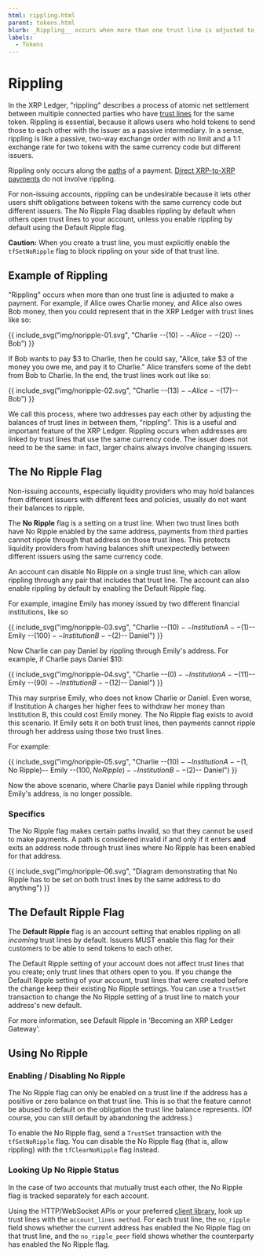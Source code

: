 ```yaml
---
html: rippling.html
parent: tokens.html
blurb: _Rippling__ occurs when more than one trust line is adjusted to make a payment. 
labels:
  - Tokens
---
```

# Rippling

In the XRP Ledger, "rippling" describes a process of atomic net settlement between multiple connected parties who have [trust lines](trust-lines-and-issuing.html) for the same token. Rippling is essential, because it allows users who hold tokens to send those to each other with the issuer as a passive intermediary. In a sense, rippling is like a passive, two-way exchange order with no limit and a 1:1 exchange rate for two tokens with the same currency code but different issuers.

<!-- [exchange order](../server/offers.md) -->

Rippling only occurs along the [paths](paths.html) of a payment. [Direct XRP-to-XRP payments](direct-xrp-payments.html) do not involve rippling.

For non-issuing accounts, rippling can be undesirable because it lets other users shift obligations between tokens with the same currency code but different issuers. The No Ripple Flag disables rippling by default when others open trust lines to your account, unless you enable rippling by default using the Default Ripple flag.

**Caution:** When you create a trust line, you must explicitly enable the `tfSetNoRipple` flag to block rippling on your side of that trust line.

## Example of Rippling

"Rippling" occurs when more than one trust line is adjusted to make a payment. For example, if Alice owes Charlie money, and Alice also owes Bob money, then you could represent that in the XRP Ledger with trust lines like so:

{{ include_svg("img/noripple-01.svg", "Charlie --($10)-- Alice -- ($20) -- Bob") }}

If Bob wants to pay $3 to Charlie, then he could say, "Alice, take $3 of the money you owe me, and pay it to Charlie." Alice transfers some of the debt from Bob to Charlie. In the end, the trust lines work out like so:

{{ include_svg("img/noripple-02.svg", "Charlie --($13)-- Alice --($17)-- Bob") }}

We call this process, where two addresses pay each other by adjusting the balances of trust lines in between them, "rippling". This is a useful and important feature of the XRP Ledger. Rippling occurs when addresses are linked by trust lines that use the same currency code. The issuer does not need to be the same: in fact, larger chains always involve changing issuers.

## The No Ripple Flag

Non-issuing accounts, especially liquidity providers who may hold balances from different issuers with different fees and policies, usually do not want their balances to ripple.

The **No Ripple** flag is a setting on a trust line. When two trust lines both have No Ripple enabled by the same address, payments from third parties cannot ripple through that address on those trust lines. This protects liquidity providers from having balances shift unexpectedly between different issuers using the same currency code.

An account can disable No Ripple on a single trust line, which can allow rippling through any pair that includes that trust line. The account can also enable rippling by default by enabling the Default Ripple flag.

For example, imagine Emily has money issued by two different financial institutions, like so

{{ include_svg("img/noripple-03.svg", "Charlie --($10)-- Institution A --($1)-- Emily --($100)-- Institution B --($2)-- Daniel") }}

Now Charlie can pay Daniel by rippling through Emily's address. For example, if Charlie pays Daniel $10:

{{ include_svg("img/noripple-04.svg", "Charlie --($0)-- Institution A --($11)-- Emily --($90)-- Institution B --($12)-- Daniel") }}

This may surprise Emily, who does not know Charlie or Daniel. Even worse, if Institution A charges her higher fees to withdraw her money than Institution B, this could cost Emily money. The No Ripple flag exists to avoid this scenario. If Emily sets it on both trust lines, then payments cannot ripple through her address using those two trust lines.

For example:

{{ include_svg("img/noripple-05.svg", "Charlie --($10)-- Institution A --($1, No Ripple)-- Emily --($100, No Ripple)-- Institution B --($2)-- Daniel") }}

Now the above scenario, where Charlie pays Daniel while rippling through Emily's address, is no longer possible.

### Specifics

The No Ripple flag makes certain paths invalid, so that they cannot be used to make payments. A path is considered invalid if and only if it enters **and** exits an address node through trust lines where No Ripple has been enabled for that address.

{{ include_svg("img/noripple-06.svg", "Diagram demonstrating that No Ripple has to be set on both trust lines by the same address to do anything") }}


## The Default Ripple Flag

The **Default Ripple** flag is an account setting that enables rippling on all _incoming_ trust lines by default. Issuers MUST enable this flag for their customers to be able to send tokens to each other.

The Default Ripple setting of your account does not affect trust lines that you create; only trust lines that others open to you. If you change the Default Ripple setting of your account, trust lines that were created before the change keep their existing No Ripple settings. You can use a `TrustSet` transaction to change the No Ripple setting of a trust line to match your address's new default.

For more information, see Default Ripple in 'Becoming an XRP Ledger Gateway'. <!--](become-an-xrp-ledger-gateway.html#default-ripple).-->


## Using No Ripple
<!--{# TODO: move these things into their own tutorials #}-->

### Enabling / Disabling No Ripple

The No Ripple flag can only be enabled on a trust line if the address has a positive or zero balance on that trust line. This is so that the feature cannot be abused to default on the obligation the trust line balance represents. (Of course, you can still default by abandoning the address.)

To enable the No Ripple flag, send a `TrustSet` transaction with the `tfSetNoRipple` flag. You can disable the No Ripple flag (that is, allow rippling) with the `tfClearNoRipple` flag instead.


### Looking Up No Ripple Status

In the case of two accounts that mutually trust each other, the No Ripple flag is tracked separately for each account.

Using the HTTP/WebSocket APIs or your preferred [client library](client-libraries.html), look up trust lines with the `account_lines method`. For each trust line, the `no_ripple` field shows whether the current address has enabled the No Ripple flag on that trust line, and the `no_ripple_peer` field shows whether the counterparty has enabled the No Ripple flag.